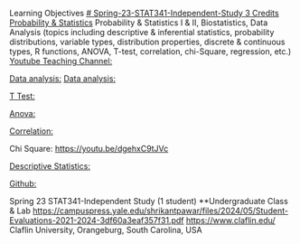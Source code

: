 Learning Objectives [# Spring-23-STAT341-Independent-Study 3 Credits Probability & Statistics](https://pawar1550.wixsite.com/claflin-courses/copy-of-stat341-2)
Probability & Statistics I & II, Biostatistics, Data Analysis (topics including descriptive & inferential statistics, probability distributions, variable types, distribution properties, discrete & continuous types, R functions, ANOVA, T-test, correlation, chi-Square, regression, etc.)
[Youtube Teaching Channel:](https://www.youtube.com/playlist?list=PLKka-JHtsz80sJ_uQ8wZ4cnLNB9yRJNoV)

[Data analysis:](https://youtu.be/WIvehDeVRak)
[Data analysis:](https://youtu.be/dhIjTt26YKQ)

[T Test:](https://youtu.be/sIpMsN90Dt8)

[Anova:](https://youtu.be/Z-S4CfsRHA0)

[Correlation:](https://youtu.be/yndToTyudUQ)

Chi Square: https://youtu.be/dgehxC9tJVc

[Descriptive Statistics:](https://youtu.be/09SCdQPVShU)

[Github:](https://github.com/spawar2/STAT302)

Spring 23 STAT341-Independent Study (1 student) **Undergraduate Class & Lab https://campuspress.yale.edu/shrikantpawar/files/2024/05/Student-Evaluations-2021-2024-3df60a3eaf357f31.pdf
https://www.claflin.edu/
Claflin University, Orangeburg, South Carolina, USA
